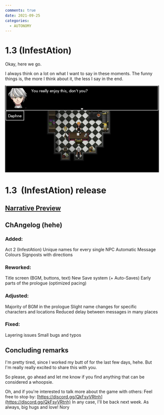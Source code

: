 ```yaml
---
comments: true
date: 2021-09-25
categories:
  - AUTONOMY
---
```


# 1.3 (InfestAtion)

Okay, here we go.

I always think on a lot on what I want to say in these moments.
The funny things is, the more I think about it, the less I say in the end.

![](/assets/blog/images/itch/2021/zfSR0Y.png)
# 1.3  (InfestAtion) release
## [Narrative Preview](https://noury.itch.io/trachi/devlog/296376/13-infestation-preview)
## ChAngelog (hehe)
### Added:
Act 2 (InfestAtion)
Unique names for every single NPC
Automatic Message Colours
Signposts with directions
### Reworked:
Title screen (BGM, buttons, text)
New Save system (+ Auto-Saves)
Early parts of the prologue (optimized pacing)
### Adjusted:
Majority of BGM in the prologue 
Slight name changes for specific characters and locations
Reduced delay between messages in many places
### Fixed:
Layering issues
Small bugs and typos
## Concluding remarks
I'm pretty tired, since I worked my butt of for the last few days, hehe.
But I'm really really excited to share this with you.

So please, go ahead and let me know if you find anything that can be considered a whoopsie.

Oh, and if you're interested to talk more about the game with others:
Feel free to stop by:
[https://discord.gg/QkFsyVRtnh](https://discord.gg/QkFsyVRtnh)
In any case, I'll be back next week.
As always, big hugs and love!
Nory
